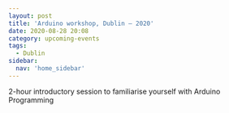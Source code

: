 ```yaml
---
layout: post
title: 'Arduino workshop, Dublin – 2020'
date: 2020-08-28 20:08
category: upcoming-events
tags:
  - Dublin
sidebar:
  nav: 'home_sidebar'
---
```


2-hour introductory session to familiarise yourself with Arduino Programming
